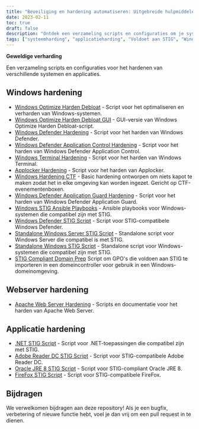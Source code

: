 ```yaml
---
title: "Beveiliging en hardening automatiseren: Uitgebreide hulpmiddelen voor hardening"
date: 2023-02-11
toc: true
draft: false
description: "Ontdek een verzameling scripts en configuraties om je systemen te optimaliseren en te harden, zodat ze voldoen aan STIG en bestand zijn tegen hacken."
tags: ["systeemharding", "applicatieharding", "Voldoet aan STIG", "Windows optimalisatie", "Windows Defender hardening", "Apache Web Server hardening", ".NET STIG-script", "Adobe Reader DC STIG script", "Firefox STIG-script", "Simeononveiligheid", "cyberbeveiliging", "automatisering", "netwerkbeveiliging", "IT-beveiliging", "systeemveiligheid", "computerveiligheid", "veiligheid hardening", "veiligheidsautomatisering", "Windows hardening", "webserver hardening"]
---
```


**Geweldige verharding**

Een verzameling scripts en configuraties voor het hardenen van verschillende systemen en applicaties.

## Windows hardening

- [Windows Optimize Harden Debloat](https://github.com/simeononsecurity/Windows-Optimize-Harden-Debloat) - Script voor het optimaliseren en verharden van Windows-systemen.
- [Windows Optimize Harden Debloat GUI](https://github.com/simeononsecurity/Windows-Optimize-Harden-Debloat-GUI) - GUI-versie van Windows Optimize Harden Debloat-script.
- [Windows Defender Hardening](https://github.com/simeononsecurity/Windows-Defender-Hardening) - Script voor het harden van Windows Defender.
- [Windows Defender Application Control Hardening](https://github.com/simeononsecurity/Windows-Defender-Application-Control-Hardening) - Script voor het harden van Windows Defender Application Control.
- [Windows Terminal Hardening](https://github.com/simeononsecurity/Windows-Terminal-Hardening) - Script voor het harden van Windows Terminal.
- [Applocker Hardening](https://github.com/simeononsecurity/Applocker-Hardening) - Script voor het harden van Applocker.
- [Windows Hardening CTF](https://github.com/simeononsecurity/Windows-Hardening-CTF) - Basic hardening ontworpen om niets kapot te maken zodat het in elke omgeving kan worden ingezet. Gericht op CTF-evenementenboxen.
- [Windows Defender Application Guard Hardening](https://github.com/simeononsecurity/Windows-Defender-Application-Guard-Hardening) - Script voor het harden van Windows Defender Application Guard.
- [Windows STIG Ansible Playbooks](https://github.com/simeononsecurity/Windows_STIG_Ansible) - Ansible playbooks voor Windows-systemen die compatibel zijn met STIG.
- [Windows Defender STIG Script](https://github.com/simeononsecurity/Windows-Defender-STIG-Script) - Script voor STIG-compatibele Windows Defender.
- [Standalone Windows Server STIG Script](https://github.com/simeononsecurity/Standalone-Windows-Server-STIG-Script) - Standalone script voor Windows Server die compatibel is met STIG.
- [Standalone Windows STIG Script](https://github.com/simeononsecurity/Standalone-Windows-STIG-Script) - Standalone script voor Windows-systemen die compatibel zijn met STIG.
- [STIG Compliant Domain Prep](https://github.com/simeononsecurity/STIG-Compliant-Domain-Prep) Script om GPO's die voldoen aan STIG te importeren in een domeincontroller voor gebruik in een Windows-domeinomgeving.

## Webserver hardening
- [Apache Web Server Hardening](https://github.com/simeononsecurity/Apache-Web-Server-Hardening) - Scripts en documentatie voor het harden van Apache Web Server.

## Applicatie hardening
- [.NET STIG Script](https://github.com/simeononsecurity/.NET-STIG-Script) - Script voor .NET-toepassingen die compatibel zijn met STIG.
- [Adobe Reader DC STIG Script](https://github.com/simeononsecurity/Adobe-Reader-DC-STIG-Script) - Script voor STIG-compatibele Adobe Reader DC.
- [Oracle JRE 8 STIG Script](https://github.com/simeononsecurity/Oracle-JRE-8-STIG-Script) - Script voor STIG-compliant Oracle JRE 8.
- [FireFox STIG Script](https://github.com/simeononsecurity/FireFox-STIG-Script) - Script voor STIG-compatibele FireFox.

## Bijdragen

We verwelkomen bijdragen aan deze repository! Als je een bugfix, verbetering of nieuwe functie hebt, voel je dan vrij om een pull request in te dienen.
